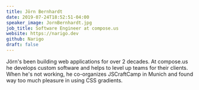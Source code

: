 ```yaml
---
title: Jörn Bernhardt
date: 2019-07-24T18:52:51-04:00
speaker_image: JornBernhardt.jpg
job_title: Software Engineer at compose.us
website: https://narigo.dev
github: Narigo
draft: false
---
```


Jörn's been building web applications for over 2 decades. At compose.us he develops custom software and helps to level up teams for their clients. When he's not working, he co-organizes JSCraftCamp in Munich and found way too much pleasure in using CSS gradients.
